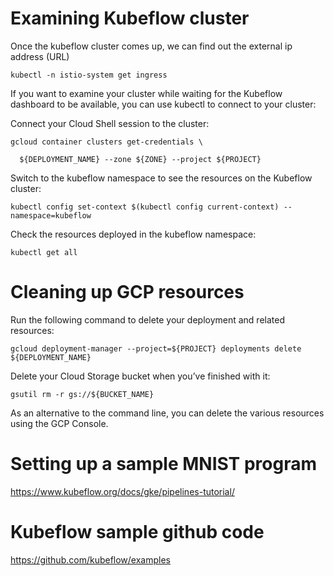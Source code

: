 

# Examining Kubeflow cluster

Once the kubeflow cluster comes up, we can find out the external ip address (URL) 

```
kubectl -n istio-system get ingress
```

If you want to examine your cluster while waiting for the Kubeflow dashboard to be available, you can use kubectl to connect to your cluster:

Connect your Cloud Shell session to the cluster:

```
gcloud container clusters get-credentials \

  ${DEPLOYMENT_NAME} --zone ${ZONE} --project ${PROJECT}
```


Switch to the kubeflow namespace to see the resources on the Kubeflow cluster:

```
kubectl config set-context $(kubectl config current-context) --namespace=kubeflow
````

Check the resources deployed in the kubeflow namespace:

```
kubectl get all
```


# Cleaning up GCP resources

Run the following command to delete your deployment and related resources:

```
gcloud deployment-manager --project=${PROJECT} deployments delete ${DEPLOYMENT_NAME}
```

Delete your Cloud Storage bucket when you’ve finished with it:
```
gsutil rm -r gs://${BUCKET_NAME}
```

As an alternative to the command line, you can delete the various resources using the GCP Console.


# Setting up a sample MNIST program 

https://www.kubeflow.org/docs/gke/pipelines-tutorial/

# Kubeflow sample github code
https://github.com/kubeflow/examples

